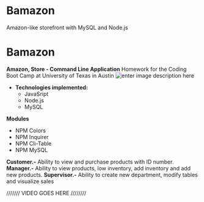 # Bamazon
Amazon-like storefront with MySQL and Node.js

# Bamazon

**Amazon, Store - Command Line Application**
Homework for the Coding Boot Camp at University of Texas in Austin ![enter image description here](https://upload.wikimedia.org/wikipedia/commons/thumb/8/8d/Texas_Longhorns_logo.svg/225px-Texas_Longhorns_logo.svg.png)

 * **Technologies implemented:**
   * JavaSript
   * Node.js
   * MySQL

 **Modules**
 * NPM Colors
 * NPM Inquirer
 * NPM Cli-Table
 * NPM MySQL

**Customer.-** Ability to view and purchase products with ID number.
**Manager.-** Ability to view products, low inventory, add inventory and add new products.
**Supervisor.-** Ability to create new department, modify tables and visualize sales

/////// VIDEO GOES HERE ////////

